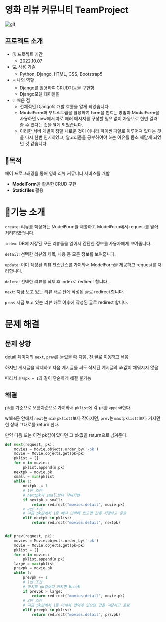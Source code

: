 # 영화 리뷰 커뮤니티 TeamProject

![gif](https://raw.githubusercontent.com/psun0610/Image-upload/image/img/gif.gif)

## 프로젝트 소개

- 🗓 프로젝트 기간
  - 2022.10.07
- 💻 사용 기술
  - Python, Django, HTML, CSS, Bootstrap5
- ⭐ 나의 역할
  - Django를 활용하여 CRUD기능을 구현함 
  - Django모델 테이블을 
- 💡 배운 점
  - 전체적인 Django의 개발 흐름을 알게 되었습니다.
  - ModelForm과 부트스트랩을 활용하여 form을 만드는 방법과 ModelForm을 사용하면 view에서 따로 에러 메시지를 구성할 필요 없이 자동으로 한번 걸러 줄 수 있다는 것을 알게 되었습니다.
  - 이러한 서버 개발이 정말 새로운 것이 아니라 파이썬 파일로 이루어져 있다는 것을 다시 한번 인지하였고, 알고리즘을 공부하여야 하는 이유를 몸소 깨닫게 되었던 것 같습니다.



## 🚩목적

페어 프로그래밍을 통해 영화 리뷰 커뮤니티 서비스를 개발

- **ModelForm**을 활용한 CRUD 구현
- **Staticfiles** 활용



# 🧾기능 소개

`create`: 리뷰를 작성하는 ModelForm을 제공하고 ModelForm에서 request를 받아 처리하였습니다.

`index`: DB에 저장된 모든 리뷰들을 읽어서 간단한 정보를 사용자에게 보여줍니다.

`detail`: 선택한 리뷰의 제목, 내용 등 모든 정보를 보여줍니다.

`update`: 이미 작성된 리뷰 인스턴스를 가져와서 ModelForm을 제공하고 request를 처리합니다.

`delete`: 선택한 리뷰를 삭제 후 index로 redirect 합니다.

`next`: 지금 보고 있는 리뷰 바로 전에 작성된 글로 redirect 합니다.

`prev`: 지금 보고 있는 리뷰 바로 이후에 작성된 글로 redirect 합니다.



# 문제 해결

## 문제 상황

detail 페이지의 `next`, `prev`를 눌렀을 때 다음, 전 글로 이동하고 싶음

하지만 게시글을 삭제하고 다음 게시글을 써도 삭제된 게시글의 pk값이 채워지지 않음

따라서 `현재pk + 1`과 같이 단순하게 해결 불가능



## 해결

pk를 기준으로 오름차순으로 가져와서 `pklist`에 각 pk를 `append`한다.

while문 안에서 `next`는 `min(pklist)`보다 작아지면, `prev`는 `max(pklist)`보다 커지면 현 상태 그대로를 return 한다.

만약 다음 또는 이전 pk값이 있다면 그 pk값을 return으로 넘겨준다.

```python
def next(request, pk):
    movies = Movie.objects.order_by('-pk')
    movie = Movie.objects.get(pk=pk)
    pklist = []
    for m in movies:
        pklist.append(m.pk)
    nextpk = movie.pk
    small = min(pklist)
    while 1:
        nextpk -= 1
        # 1번 조건
        # nextpk가 small보다 작아지면
        if nextpk < small:
            return redirect("movies:detail", movie.pk)
        # 2번 조건
        # 지금 pk값에서 1을 빼서 만약에 있으면 값을 저장하고 종료
        elif nextpk in pklist:
            return redirect("movies:detail", nextpk)


def prev(request, pk):
    movies = Movie.objects.order_by('-pk')
    movie = Movie.objects.get(pk=pk)
    pklist = []
    for m in movies:
        pklist.append(m.pk)
    large = max(pklist)
    prevpk = movie.pk
    while 1:
        prevpk += 1
        # 1번 조건
        # 마지막 pk값보다 커지면 break
        if prevpk > large:
            return redirect("movies:detail", movie.pk)
        # 2번 조건
        # 지금 pk값에서 1을 더해서 만약에 있으면 값을 저장하고 종료
        elif prevpk in pklist:
            return redirect("movies:detail", prevpk)
```

